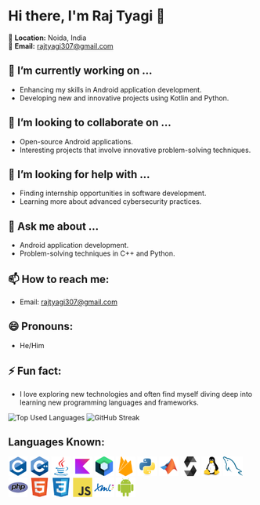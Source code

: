 <!--
**raj-tyagi/raj-tyagi** is a ✨ _special_ ✨ repository because its `README.md` (this file) appears on your GitHub profile.

Here are some ideas to get you started:

- 🔭 I’m currently working on ...
- 🌱 I’m currently learning ...
- 👯 I’m looking to collaborate on ...
- 🤔 I’m looking for help with ...
- 💬 Ask me about ...
- 📫 How to reach me: ...
- 😄 Pronouns: ...
- ⚡ Fun fact: ...
-->

# Hi there, I'm Raj Tyagi 👋

📍 **Location:** Noida, India  
📧 **Email:** [rajtyagi307@gmail.com](mailto:rajtyagi307@gmail.com)  



## 🔭 I’m currently working on ...
- Enhancing my skills in Android application development.
- Developing new and innovative projects using Kotlin and Python.
<!--
## 🌱 I’m currently learning ...
- Advanced data structures and algorithms.
- New frameworks and libraries to enhance my development skills.
-->
## 👯 I’m looking to collaborate on ...
- Open-source Android applications.
- Interesting projects that involve innovative problem-solving techniques.

## 🤔 I’m looking for help with ...
- Finding internship opportunities in software development.
- Learning more about advanced cybersecurity practices.

## 💬 Ask me about ...
- Android application development.
- Problem-solving techniques in C++ and Python.

## 📫 How to reach me:
- Email: [rajtyagi307@gmail.com](mailto:rajtyagi307@gmail.com)


## 😄 Pronouns:
- He/Him

## ⚡ Fun fact:
- I love exploring new technologies and often find myself diving deep into learning new programming languages and frameworks.


![Top Used Languages](https://github-readme-stats.vercel.app/api/top-langs/?username=raj-tyagi&layout=compact)
![GitHub Streak](https://github-readme-streak-stats.herokuapp.com/?user=raj-tyagi&theme=radical&date_format=M%20j%5B%2C%20Y%5D)

## Languages Known:

<p align="left">
  <img src="https://raw.githubusercontent.com/devicons/devicon/master/icons/c/c-original.svg" alt="C" width="40" height="40"/> 
  <img src="https://raw.githubusercontent.com/devicons/devicon/master/icons/cplusplus/cplusplus-original.svg" alt="C++" width="40" height="40"/> 
  <img src="https://raw.githubusercontent.com/devicons/devicon/master/icons/java/java-original.svg" alt="Java" width="40" height="40"/> 
  <img src="https://raw.githubusercontent.com/devicons/devicon/master/icons/kotlin/kotlin-original.svg" alt="Kotlin" width="40" height="40"/> 
  <img src="https://raw.githubusercontent.com/devicons/devicon/master/icons/jetpackcompose/jetpackcompose-original.svg" alt="Jetpack Compose" width="40" height="40"/>
  <img src="https://raw.githubusercontent.com/devicons/devicon/master/icons/firebase/firebase-plain.svg" alt="Firebase" width="40" height="40"/>
  <img src="https://raw.githubusercontent.com/devicons/devicon/master/icons/python/python-original.svg" alt="Python" width="40" height="40"/> 
  <img src="https://raw.githubusercontent.com/devicons/devicon/master/icons/matlab/matlab-original.svg" alt="MATLAB" width="40" height="40"/>
  <img src="https://raw.githubusercontent.com/devicons/devicon/master/icons/solidity/solidity-original.svg" alt="Solidity" width="40" height="40"/>
  <img src="https://raw.githubusercontent.com/devicons/devicon/master/icons/linux/linux-original.svg" alt="Linux" width="40" height="40"/>
  
  <img src="https://raw.githubusercontent.com/devicons/devicon/master/icons/mysql/mysql-original.svg" alt="SQL" width="40" height="40"/>
  <img src="https://raw.githubusercontent.com/devicons/devicon/master/icons/php/php-original.svg" alt="PHP" width="40" height="40"/>
  <img src="https://raw.githubusercontent.com/devicons/devicon/master/icons/html5/html5-original.svg" alt="HTML" width="40" height="40"/> 
  <img src="https://raw.githubusercontent.com/devicons/devicon/master/icons/css3/css3-original.svg" alt="CSS" width="40" height="40"/> 
  <img src="https://raw.githubusercontent.com/devicons/devicon/master/icons/javascript/javascript-original.svg" alt="JavaScript" width="40" height="40"/>
  <img src="https://raw.githubusercontent.com/devicons/devicon/master/icons/xml/xml-original.svg" alt="XML" width="40" height="40"/>
  <img src="https://raw.githubusercontent.com/devicons/devicon/master/icons/android/android-original.svg" alt="Android" width="40" height="40"/>
</p>

